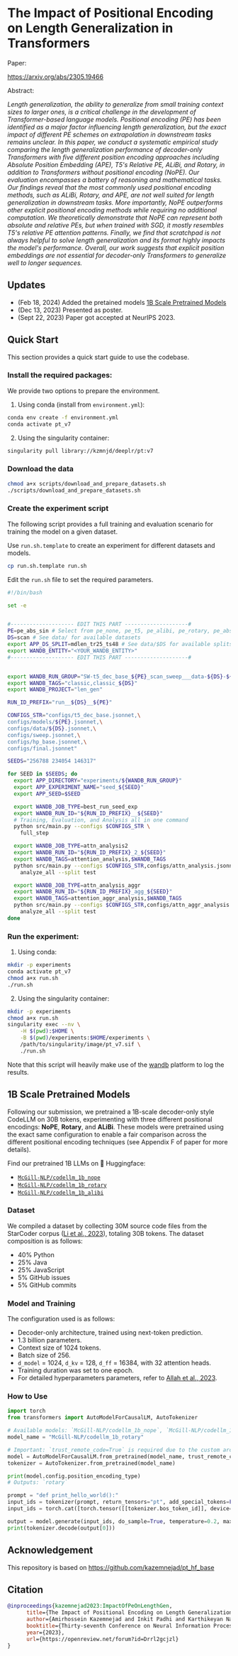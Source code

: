 # The Impact of Positional Encoding on Length Generalization in Transformers
Paper:

https://arxiv.org/abs/2305.19466

Abstract:

*Length generalization, the ability to generalize from small training context sizes to larger ones, is a critical challenge in the development of Transformer-based language models. Positional encoding (PE) has been identified as a major factor influencing length generalization, but the exact impact of different PE schemes on extrapolation in downstream tasks remains unclear. In this paper, we conduct a systematic empirical study comparing the length generalization performance of decoder-only Transformers with five different position encoding approaches including Absolute Position Embedding (APE), T5's Relative PE, ALiBi, and Rotary, in addition to Transformers without positional encoding (NoPE). Our evaluation encompasses a battery of reasoning and mathematical tasks. Our findings reveal that the most commonly used positional encoding methods, such as ALiBi, Rotary, and APE, are not well suited for length generalization in downstream tasks. More importantly, NoPE outperforms other explicit positional encoding methods while requiring no additional computation. We theoretically demonstrate that NoPE can represent both absolute and relative PEs, but when trained with SGD, it mostly resembles T5's relative PE attention patterns. Finally, we find that scratchpad is not always helpful to solve length generalization and its format highly impacts the model's performance. Overall, our work suggests that explicit position embeddings are not essential for decoder-only Transformers to generalize well to longer sequences.*

## Updates
- (Feb 18, 2024) Added the pretained models [1B Scale Pretrained Models](#1b-scale-pretrained-models)
- (Dec 13, 2023) Presented as poster.
- (Sept 22, 2023) Paper got accepted at NeurIPS 2023.

## Quick Start
This section provides a quick start guide to use the codebase. 

### Install the required packages:
We provide two options to prepare the environment.
1. Using conda (install from `environment.yml`):
```bash
conda env create -f environment.yml
conda activate pt_v7
```
2. Using the singularity container:
```bash
singularity pull library://kzmnjd/deeplr/pt:v7
```

### Download the data
```bash
chmod a+x scripts/download_and_prepare_datasets.sh
./scripts/download_and_prepare_datasets.sh
```

### Create the experiment script
The following script provides a full training and evaluation scenario for training the model on a given dataset.

Use `run.sh.template` to create an experiment for different datasets and models. 
```bash
cp run.sh.template run.sh
```

Edit the `run.sh` file to set the required parameters. 
```bash
#!/bin/bash

set -e


#-------------------- EDIT THIS PART --------------------#
PE=pe_abs_sin # Select from pe_none, pe_t5, pe_alibi, pe_rotary, pe_abs_sin
DS=scan # See data/ for available datasets
export APP_DS_SPLIT=mdlen_tr25_ts48 # See data/$DS for available splits
export WANDB_ENTITY="<YOUR_WANDB_ENTITY>"
#-------------------- EDIT THIS PART --------------------#


export WANDB_RUN_GROUP="SW-t5_dec_base_${PE}_scan_sweep___data-${DS}-${APP_DS_SPLIT}"
export WANDB_TAGS="classic,classic_${DS}"
export WANDB_PROJECT="len_gen"

RUN_ID_PREFIX="run__${DS}__${PE}"

CONFIGS_STR="configs/t5_dec_base.jsonnet,\
configs/models/${PE}.jsonnet,\
configs/data/${DS}.jsonnet,\
configs/sweep.jsonnet,\
configs/hp_base.jsonnet,\
configs/final.jsonnet"

SEEDS="256788 234054 146317"

for SEED in $SEEDS; do
  export APP_DIRECTORY="experiments/${WANDB_RUN_GROUP}"
  export APP_EXPERIMENT_NAME="seed_${SEED}"
  export APP_SEED=$SEED

  export WANDB_JOB_TYPE=best_run_seed_exp
  export WANDB_RUN_ID="${RUN_ID_PREFIX}__${SEED}"
  # Training, Evaluation, and Analysis all in one command
  python src/main.py --configs $CONFIGS_STR \
    full_step

  export WANDB_JOB_TYPE=attn_analysis2
  export WANDB_RUN_ID="${RUN_ID_PREFIX}_2_${SEED}"
  export WANDB_TAGS=attention_analysis,$WANDB_TAGS
  python src/main.py --configs $CONFIGS_STR,configs/attn_analysis.jsonnet \
    analyze_all --split test

  export WANDB_JOB_TYPE=attn_analysis_aggr
  export WANDB_RUN_ID="${RUN_ID_PREFIX}_agg_${SEED}"
  export WANDB_TAGS=attention_aggr_analysis,$WANDB_TAGS
  python src/main.py --configs $CONFIGS_STR,configs/attn_aggr_analysis.jsonnet \
    analyze_all --split test
done
```

### Run the experiment:
1. Using conda:
```bash
mkdir -p experiments
conda activate pt_v7
chmod a+x run.sh
./run.sh
```

2. Using the singularity container:
```bash
mkdir -p experiments
chmod a+x run.sh
singularity exec --nv \
	-H $(pwd):$HOME \
	-B $(pwd)/experiments:$HOME/experiments \
	/path/to/singularity/image/pt_v7.sif \
	./run.sh
```

Note that this script will heavily make use of the [wandb](https://wandb.ai/) platform to log the results.


## 1B Scale Pretrained Models

Following our submission, we pretrained a 1B-scale decoder-only style CodeLLM on 30B tokens, experimenting with three different positional encodings: **NoPE**, **Rotary**, and **ALiBi**. 
These models were pretrained using the exact same configuration to enable a fair comparison across the different positional encoding techniques (see Appendix F of paper for more details).

Find our pretrained 1B LLMs on 🤗 Huggingface:
- [`McGill-NLP/codellm_1b_nope`](https://huggingface.co/McGill-NLP/codellm_1b_nope)
- [`McGill-NLP/codellm_1b_rotary`](https://huggingface.co/McGill-NLP/codellm_1b_rotary)
- [`McGill-NLP/codellm_1b_alibi`](https://huggingface.co/McGill-NLP/codellm_1b_alibi)

### Dataset
We compiled a dataset by collecting 30M source code files from the StarCoder corpus ([Li et al., 2023](https://arxiv.org/abs/2305.06161)), totaling 30B tokens. The dataset composition is as follows:

- 40% Python
- 25% Java
- 25% JavaScript
- 5% GitHub issues
- 5% GitHub commits

### Model and Training

The configuration used is as follows:
- Decoder-only architecture, trained using next-token prediction.
- 1.3 billion parameters.
- Context size of 1024 tokens.
- Batch size of 256.
- `d_model` = 1024, `d_kv` = 128, `d_ff` = 16384, with 32 attention heads.
- Training duration was set to one epoch.
- For detailed hyperparameters parameters, refer to [Allah et al., 2023](https://arxiv.org/abs/2301.03988).

### How to Use

```python
import torch
from transformers import AutoModelForCausalLM, AutoTokenizer

# Available models: `McGill-NLP/codellm_1b_nope`, `McGill-NLP/codellm_1b_rotary`, `McGill-NLP/codellm_1b_alibi`
model_name = "McGill-NLP/codellm_1b_rotary"

# Important: `trust_remote_code=True` is required due to the custom architecture supporting different positional encodings, necessitating the download of the model implementation from Huggingface
model = AutoModelForCausalLM.from_pretrained(model_name, trust_remote_code=True)
tokenizer = AutoTokenizer.from_pretrained(model_name)

print(model.config.position_encoding_type)
# Outputs: `rotary`

prompt = "def print_hello_world():"
input_ids = tokenizer(prompt, return_tensors="pt", add_special_tokens=False).input_ids
input_ids = torch.cat([torch.tensor([[tokenizer.bos_token_id]], device="cuda"), input_ids], dim=1)  # Prepend <bos> token

output = model.generate(input_ids, do_sample=True, temperature=0.2, max_length=16)
print(tokenizer.decode(output[0]))
```


## Acknowledgement
This repository is based on https://github.com/kazemnejad/pt_hf_base

## Citation
```bibtex
@inproceedings{kazemnejad2023:ImpactOfPeOnLengthGen,
      title={The Impact of Positional Encoding on Length Generalization in Transformers},
      author={Amirhossein Kazemnejad and Inkit Padhi and Karthikeyan Natesan and Payel Das and Siva Reddy},
      booktitle={Thirty-seventh Conference on Neural Information Processing Systems},
      year={2023},
      url={https://openreview.net/forum?id=Drrl2gcjzl}
}
```
